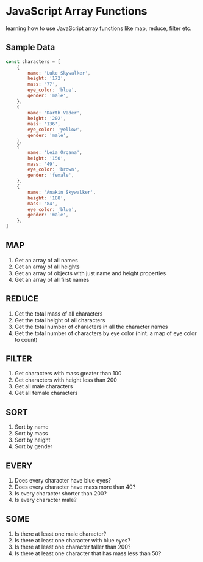 # JavaScript Array Functions

learning how to use JavaScript array functions like map, reduce, filter etc.

## Sample Data

```javascript
const characters = [
	{
		name: 'Luke Skywalker',
		height: '172',
		mass: '77',
		eye_color: 'blue',
		gender: 'male',
	},
	{
		name: 'Darth Vader',
		height: '202',
		mass: '136',
		eye_color: 'yellow',
		gender: 'male',
	},
	{
		name: 'Leia Organa',
		height: '150',
		mass: '49',
		eye_color: 'brown',
		gender: 'female',
	},
	{
		name: 'Anakin Skywalker',
		height: '188',
		mass: '84',
		eye_color: 'blue',
		gender: 'male',
	},
]
```

## MAP

1. Get an array of all names
2. Get an array of all heights
3. Get an array of objects with just name and height properties
4. Get an array of all first names

## REDUCE

1. Get the total mass of all characters
2. Get the total height of all characters
3. Get the total number of characters in all the character names
4. Get the total number of characters by eye color (hint. a map of eye color to count)

## FILTER

1. Get characters with mass greater than 100
2. Get characters with height less than 200
3. Get all male characters
4. Get all female characters

## SORT

1. Sort by name
2. Sort by mass
3. Sort by height
4. Sort by gender

## EVERY

1. Does every character have blue eyes?
2. Does every character have mass more than 40?
3. Is every character shorter than 200?
4. Is every character male?

## SOME

1. Is there at least one male character?
2. Is there at least one character with blue eyes?
3. Is there at least one character taller than 200?
4. Is there at least one character that has mass less than 50?
